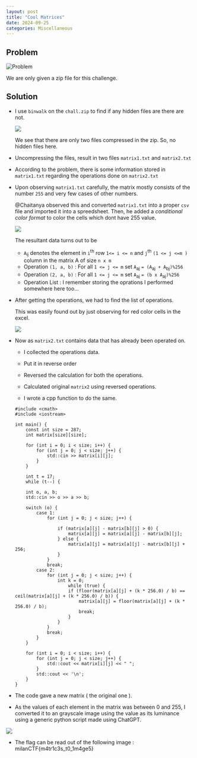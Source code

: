 ```yaml
---
layout: post
title: "Cool Matrices"
date: 2024-09-25
categories: Miscellaneous
---
```


## Problem 

![Problem](../../../../assets/cool-matrices-1.png)

We are only given a zip file for this challenge.

## Solution

+ I use `binwalk` on the `chall.zip` to find if any hidden files are there are not.

    ![](../../../../assets/cool-matrices-2.png)

    We see that there are only two files compressed in the zip.
    So, no hidden files here.

+ Uncompressing the files, result in two files `matrix1.txt` and `matrix2.txt` 
    
+ According to the problem, there is some information stored in `matrix1.txt` regarding the operations done on `matrix2.txt`

+ Upon observing `matrix1.txt` carefully, the matrix mostly consists of the number `255` and very few cases of other numbers.
    
    @Chaitanya observed this and converted `matrix1.txt` into a proper `csv` file and imported it into a spreedsheet.
    Then, he added a _conditional color format_ to color the cells which dont have 255 value.
    
    ![](../../../../assets/cool-matrices-3.png)
    
    The resultant data turns out to be 
        
    - `A`<sub>ij</sub> denotes the element in `i`<sup>th</sup> row `1<= i <= n` and `j`<sup>th</sup> `(1 <= j <=m )` column in the matrix A of size `n x m`
    - Operation `(1, a, b)` : For all `1 <= j <= m` set `A`<sub>aj</sub> `= (A`<sub>aj</sub>` + A`<sub>bj</sub>`)%256`
    - Operation `(2, a, b)` : For all `1 <= j <= m` set `A`<sub>aj</sub> `= (b x A`<sub>aj</sub>`)%256`
    - Operation List :
        I remember storing the oprations I performed somewhere here too...

+ After getting the operations, we had to find the list of operations.

    This was easily found out by just observing for red color cells in the excel.

    ![](../../../../assets/cool-matrices-4.png)

+ Now as `matrix2.txt` contains data that has already been operated on.

    - I collected the operations data.
    - Put it in reverse order
    - Reversed the calculation for both the operations.
    - Calculated original `matrix2` using reversed operations.

    - I wrote a cpp function to do the same. 

    ```{c}
    #include <cmath>
    #include <iostream>

    int main() {
        const int size = 287;
        int matrix[size][size];

        for (int i = 0; i < size; i++) {
            for (int j = 0; j < size; j++) {
                std::cin >> matrix[i][j];
            }
        }

        int t = 17;
        while (t--) {

        int o, a, b;
        std::cin >> o >> a >> b;

        switch (o) {
            case 1:
                for (int j = 0; j < size; j++) {

                    if (matrix[a][j] - matrix[b][j] > 0) {
                        matrix[a][j] = matrix[a][j] - matrix[b][j];
                    } else {
                        matrix[a][j] = matrix[a][j] - matrix[b][j] + 256;
                    }
                }
                break;
            case 2:
                for (int j = 0; j < size; j++) {
                    int k = 0;
                        while (true) {
                        if (floor(matrix[a][j] + (k * 256.0) / b) == ceil(matrix[a][j] + (k * 256.0) / b)) {
                            matrix[a][j] = floor(matrix[a][j] + (k * 256.0) / b);
                            break;
                        }
                    }
                }
                break;
            }
        }

        for (int i = 0; i < size; i++) {
            for (int j = 0; j < size; j++) {
                std::cout << matrix[i][j] << " ";
            }
            std::cout << '\n';
        }
    }   

    ```

+ The code gave a new matrix \( the original one \).

+ As the values of each element in the matrix was between 0 and 255, I converted it to an grayscale image using the value as its luminance using a generic python script made using ChatGPT.

![](../../../../assets/cool-matrices-5.png)

+ The flag can be read out of the following image : milanCTF{m4tr1c3s_t0_1m4ge5} 
